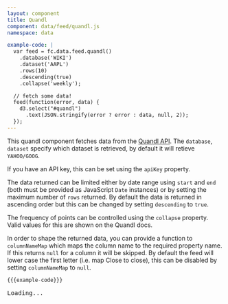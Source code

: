 ```yaml
---
layout: component
title: Quandl
component: data/feed/quandl.js
namespace: data

example-code: |
  var feed = fc.data.feed.quandl()
    .database('WIKI')
    .dataset('AAPL')
    .rows(10)
    .descending(true)
    .collapse('weekly');

  // fetch some data!
  feed(function(error, data) {
    d3.select("#quandl")
      .text(JSON.stringify(error ? error : data, null, 2));
  });
---
```


This quandl component fetches data from the [Quandl API](https://www.quandl.com/docs/api#datasets). 
The `database`, `dataset` specify which dataset is retrieved, by default it will retieve `YAHOO/GOOG`.

If you have an API key, this can be set using the `apiKey` property. 

The data returned can be limited either by date range using `start` and `end` (both must be provided as JavaScript `Date` instances) or by setting the maximum number of `rows` returned. By default the data is returned in ascending order but this can be changed by setting `descending` to `true`.

The frequency of points can be controlled using the `collapse` property. Valid values for this are shown on the Quandl docs.

In order to shape the returned data, you can provide a function to `columnNameMap` which maps the column name to the required property name. If this returns `null` for a column it will be skipped. By default the feed will lower case the first letter (i.e. map Close to close), this can be disabled by setting `columnNameMap` to `null`.
 
```js
{{{example-code}}}
```

<pre id="quandl">Loading...</pre>
<script type="text/javascript">
(function() {
    {{{example-code}}}
}());
</script>
